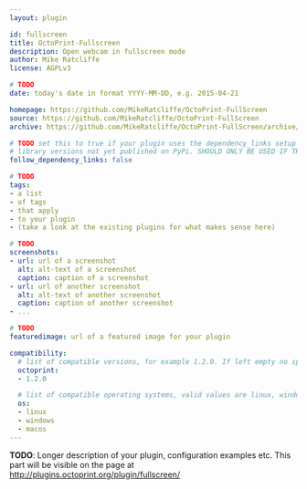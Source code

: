 ```yaml
---
layout: plugin

id: fullscreen
title: OctoPrint-Fullscreen
description: Open webcam in fullscreen mode
author: Mike Ratcliffe
license: AGPLv3

# TODO
date: today's date in format YYYY-MM-DD, e.g. 2015-04-21

homepage: https://github.com/MikeRatcliffe/OctoPrint-FullScreen
source: https://github.com/MikeRatcliffe/OctoPrint-FullScreen
archive: https://github.com/MikeRatcliffe/OctoPrint-FullScreen/archive/master.zip

# TODO set this to true if your plugin uses the dependency_links setup parameter to include
# library versions not yet published on PyPi. SHOULD ONLY BE USED IF THERE IS NO OTHER OPTION!
follow_dependency_links: false

# TODO
tags:
- a list
- of tags
- that apply
- to your plugin
- (take a look at the existing plugins for what makes sense here)

# TODO
screenshots:
- url: url of a screenshot
  alt: alt-text of a screenshot
  caption: caption of a screenshot
- url: url of another screenshot
  alt: alt-text of another screenshot
  caption: caption of another screenshot
- ...

# TODO
featuredimage: url of a featured image for your plugin

compatibility:
  # list of compatible versions, for example 1.2.0. If left empty no specific version requirement will be assumed
  octoprint:
  - 1.2.0

  # list of compatible operating systems, valid values are linux, windows, macos, leaving empty defaults to all
  os:
  - linux
  - windows
  - macos
---
```


**TODO**: Longer description of your plugin, configuration examples etc. This part will be visible on the page at
http://plugins.octoprint.org/plugin/fullscreen/
